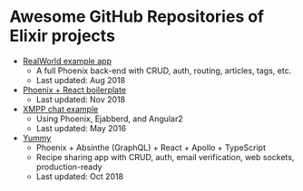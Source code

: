 # Awesome GitHub Repositories of Elixir projects

- [RealWorld example app](https://github.com/gothinkster/elixir-phoenix-realworld-example-app)
  - A full Phoenix back-end with CRUD, auth, routing, articles, tags, etc.
  - Last updated: Aug 2018
- [Phoenix + React boilerplate](https://github.com/chernyshof/react-phoenix-users-boilerplate)
  - Last updated: Nov 2018
- [XMPP chat example](https://github.com/gabrielgatu/xmpp-chat-example)
  - Using Phoenix, Ejabberd, and Angular2
  - Last updated: May 2016
- [Yummy](https://github.com/MatthieuSegret/yummy-phoenix-graphql)
  - Phoenix + Absinthe (GraphQL) + React + Apollo + TypeScript
  - Recipe sharing app with CRUD, auth, email verification, web sockets, production-ready
  - Last updated: Oct 2018
